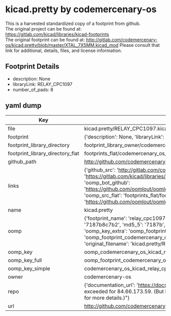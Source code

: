 # kicad.pretty by codemercenary-os  
This is a harvested standardized copy of a footprint from github.  
The original project can be found at:  
https://gitlab.com/kicad/libraries/kicad-footprints  
The original footprint can be found at:
http://gitlab.com/codemercenary-os/kicad.pretty/blob/master/XTAL_7X5MM.kicad_mod
Please consult that link for additional, details, files, and license information.  
## Footprint Details
* description: None  
* libraryLink: RELAY_CPC1097  
* number_of_pads: 8  
## yaml dump  
| Key | Value |  
| --- | --- |  
| file | kicad.pretty/RELAY_CPC1097.kicad_mod |  
| footprint | {'description': None, 'libraryLink': 'RELAY_CPC1097', 'number_of_pads': 8} |  
| footprint_library_directory | footprint_library_owner/codemercenary-os_kicad.pretty |  
| footprint_library_directory_flat | footprints_flat/codemercenary_os_kicad_relay_cpc1097/working |  
| github_path | http://github.com/codemercenary-os/kicad.pretty/blob/master/RELAY_CPC1097.kicad_mod |  
| links | {'github_src': 'http://gitlab.com/codemercenary-os/kicad.pretty/blob/master/XTAL_7X5MM.kicad_mod', 'github_src_repo': 'https://gitlab.com/kicad/libraries/kicad-footprints', 'oomp_bot': 'footprints/codemercenary_os_kicad_relay_cpc1097/working', 'oomp_bot_github': 'https://github.com/oomlout/oomlout_oomp_footprint_bot/tree/main/footprints/codemercenary_os_kicad_relay_cpc1097/working', 'oomp_src_flat': 'footprints_flat/footprints_flat/codemercenary_os_kicad_relay_cpc1097/working', 'oomp_src_flat_github': 'https://github.com/oomlout/oomlout_oomp_footprint_src/tree/main/footprints_flat/codemercenary_os_kicad_relay_cpc1097/working'} |  
| name | kicad.pretty |  
| oomp | {'footprint_name': 'relay_cpc1097', 'library_name': 'kicad', 'md5': '7187b8c7b2322070a422917fd6db4dec', 'md5_10': '7187b8c7b2', 'md5_5': '7187b', 'md5_6': '7187b8', 'oomp_key': 'oomp_codemercenary_os_kicad_relay_cpc1097', 'oomp_key_extra': 'oomp_footprint_codemercenary_os_kicad_relay_cpc1097', 'oomp_key_full': 'oomp_footprint_codemercenary_os_kicad_relay_cpc1097_7187b8', 'oomp_key_simple': 'codemercenary_os_kicad_relay_cpc1097', 'original_filename': 'kicad.pretty/RELAY_CPC1097.kicad_mod', 'owner_name': 'codemercenary_os'} |  
| oomp_key | oomp_codemercenary_os_kicad_relay_cpc1097 |  
| oomp_key_full | oomp_footprint_codemercenary_os_kicad_relay_cpc1097 |  
| oomp_key_simple | codemercenary_os_kicad_relay_cpc1097 |  
| owner | codemercenary-os |  
| repo | {'documentation_url': 'https://docs.github.com/rest/overview/resources-in-the-rest-api#rate-limiting', 'message': "API rate limit exceeded for 84.66.173.59. (But here's the good news: Authenticated requests get a higher rate limit. Check out the documentation for more details.)"} |  
| url | http://github.com/codemercenary-os/kicad.pretty |  

